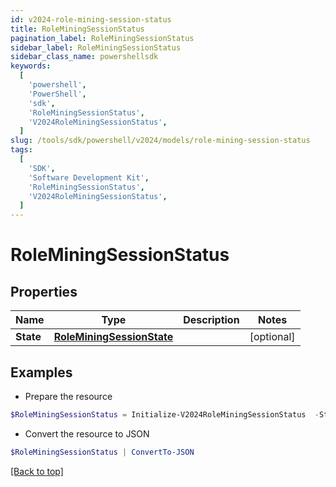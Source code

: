 ```yaml
---
id: v2024-role-mining-session-status
title: RoleMiningSessionStatus
pagination_label: RoleMiningSessionStatus
sidebar_label: RoleMiningSessionStatus
sidebar_class_name: powershellsdk
keywords:
  [
    'powershell',
    'PowerShell',
    'sdk',
    'RoleMiningSessionStatus',
    'V2024RoleMiningSessionStatus',
  ]
slug: /tools/sdk/powershell/v2024/models/role-mining-session-status
tags:
  [
    'SDK',
    'Software Development Kit',
    'RoleMiningSessionStatus',
    'V2024RoleMiningSessionStatus',
  ]
---
```


# RoleMiningSessionStatus

## Properties

| Name | Type | Description | Notes |
| --- | --- | --- | --- |
| **State** | [**RoleMiningSessionState**](role-mining-session-state) |  | [optional] |

## Examples

- Prepare the resource

```powershell
$RoleMiningSessionStatus = Initialize-V2024RoleMiningSessionStatus  -State null
```

- Convert the resource to JSON

```powershell
$RoleMiningSessionStatus | ConvertTo-JSON
```

[[Back to top]](#)
